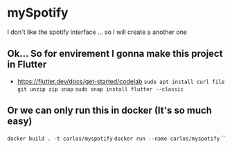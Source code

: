 # mySpotify
I don't like the spotify interface ... so I will create a another one


## Ok... So for envirement I gonna make this project in Flutter 

- https://flutter.dev/docs/get-started/codelab 
    `sudo apt install curl file git unzip zip snap`
    `sudo snap install flutter --classic`

## Or we can only run this in  docker (It's so much easy)
`docker build . -t carlos/myspotify`
`docker run --name carlos/myspotify`
``



